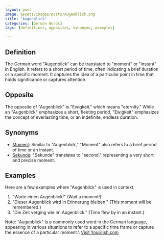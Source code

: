 ```yaml
---
layout: post
image: assets/images/posts/Augenblick.png
title: "Augenblick"
categories: [German Words]
tags: [definitions, opposites, synonyms, examples]

---
```


## Definition

The German word "Augenblick" can be translated to "moment" or "instant" in English. It refers to a short period of time, often indicating a brief duration or a specific moment. It captures the idea of a particular point in time that holds significance or captures attention.

## Opposite

The opposite of "Augenblick" is "Ewigkeit," which means "eternity." While an "Augenblick" emphasizes a short, fleeting period, "Ewigkeit" emphasizes the concept of everlasting time, or an indefinite, endless duration.

## Synonyms

- [Moment](https://en.wiktionary.org/wiki/moment): Similar to "Augenblick," "Moment" also refers to a brief period of time or an instant.
- [Sekunde](https://en.wiktionary.org/wiki/sekunde): "Sekunde" translates to "second," representing a very short and precise moment.

## Examples

Here are a few examples where "Augenblick" is used in context:

1. "Warte einen Augenblick!" (Wait a moment!)
2. "Dieser Augenblick wird in Erinnerung bleiben." (This moment will be remembered.)
3. "Die Zeit verging wie im Augenblick." (Time flew by in an instant.)

Note: "Augenblick" is a commonly used word in the German language, appearing in various situations to refer to a specific time frame or capture the essence of a particular moment.\ <a id="yg-widget-0" class="youglish-widget" data-query="Augenblick" data-lang="german" data-components="8412" data-auto-start="0" data-bkg-color="theme_light" data-title="How%20to%20pronounce%20Augenblick%20in%20German"  rel="nofollow" href="https://youglish.com">Visit YouGlish.com</a><script async src="https://youglish.com/public/emb/widget.js" charset="utf-8"></script>